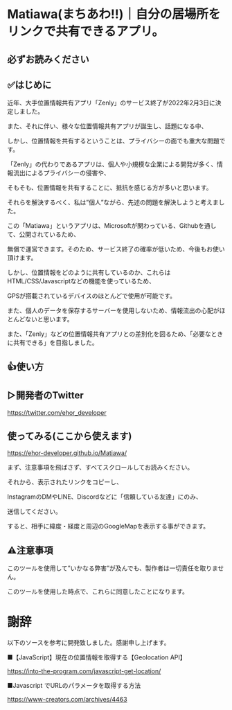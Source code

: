 # Matiawa(まちあわ!!)｜自分の居場所をリンクで共有できるアプリ。
## 必ずお読みください
## ✅はじめに
近年、大手位置情報共有アプリ「Zenly」のサービス終了が2022年2月3日に決定しました。

また、それに伴い、様々な位置情報共有アプリが誕生し、話題になる中、

しかし、位置情報を共有するということは、プライバシーの面でも重大な問題です。

「Zenly」の代わりであるアプリは、個人や小規模な企業による開発が多く、情報流出によるプライバシーの侵害や、

そもそも、位置情報を共有することに、抵抗を感じる方が多いと思います。

それらを解決するべく、私は”個人”ながら、先述の問題を解決しようと考えました。

この「Matiawa」というアプリは、Microsoftが関わっている、Githubを通して、公開されているため、

無償で運営できます。そのため、サービス終了の確率が低いため、今後もお使い頂けます。

しかし、位置情報をどのように共有しているのか、これらはHTML/CSS/Javascriptなどの機能を使っているため、

GPSが搭載されているデバイスのほとんどで使用が可能です。

また、個人のデータを保存するサーバーを使用しないため、情報流出の心配がほとんどないと思います。

また、「Zenly」などの位置情報共有アプリとの差別化を図るため、「必要なときに共有できる」を目指しました。

## 👍使い方
## ▷開発者のTwitter
https://twitter.com/ehor_developer

## 使ってみる(ここから使えます)
https://ehor-developer.github.io/Matiawa/

まず、注意事項を飛ばさず、すべてスクロールしてお読みください。

それから、表示されたリンクをコピーし、

InstagramのDMやLINE、Discordなどに「信頼している友達」にのみ、

送信してください。

すると、相手に緯度・経度と周辺のGoogleMapを表示する事ができます。

## ⚠注意事項
このツールを使用して”いかなる弊害”が及んでも、製作者は一切責任を取りません。

このツールを使用した時点で、これらに同意したことになります。

# 謝辞
以下のソースを参考に開発致しました。感謝申し上げます。

■【JavaScript】現在の位置情報を取得する【Geolocation API】

https://into-the-program.com/javascript-get-location/

■Javascript でURLのパラメータを取得する方法

https://www-creators.com/archives/4463
